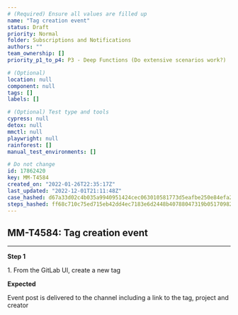 ```yaml
---
# (Required) Ensure all values are filled up
name: "Tag creation event"
status: Draft
priority: Normal
folder: Subscriptions and Notifications
authors: ""
team_ownership: []
priority_p1_to_p4: P3 - Deep Functions (Do extensive scenarios work?)

# (Optional)
location: null
component: null
tags: []
labels: []

# (Optional) Test type and tools
cypress: null
detox: null
mmctl: null
playwright: null
rainforest: []
manual_test_environments: []

# Do not change
id: 17862420
key: MM-T4584
created_on: "2022-01-26T22:35:17Z"
last_updated: "2022-12-01T21:11:48Z"
case_hashed: d67a33d02c4b035a9940951424cec063010581773d5eafbe250e84efa21531b1c8a1f546b58131b9edca2e70472ff731
steps_hashed: ff68c710c75ed715eb42dd4ec7183e6d2448b40788047319b05170982084a66cdd8c7d22a7c92892d0bc4b44bf61dc81
---
```


<!-- (Auto-generated) Based on frontmatter's "key" and "name" -->

## MM-T4584: Tag creation event

---

**Step 1**

1\. From the GitLab UI, create a new tag

**Expected**

Event post is delivered to the channel including a link to the tag, project and creator
